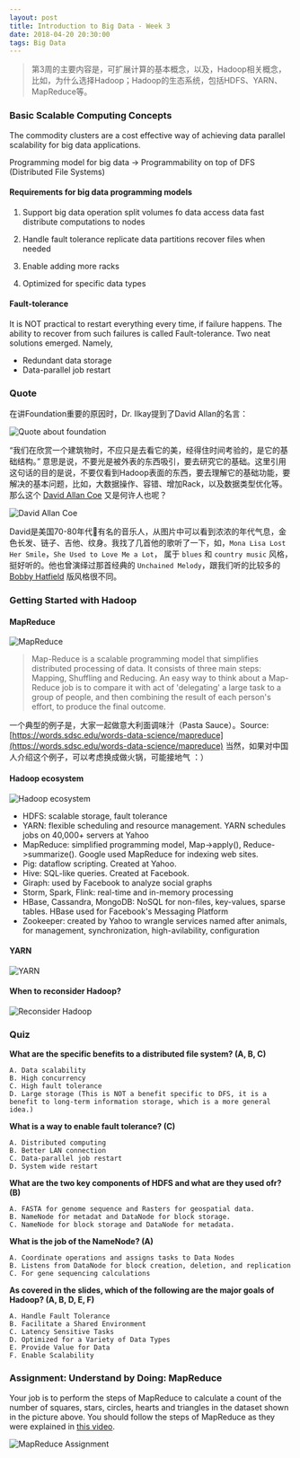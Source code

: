 ```yaml
---
layout: post
title: Introduction to Big Data - Week 3
date: 2018-04-20 20:30:00
tags: Big Data
---
```


> 第3周的主要内容是，可扩展计算的基本概念，以及，Hadoop相关概念，比如，为什么选择Hadoop；Hadoop的生态系统，包括HDFS、YARN、MapReduce等。

### Basic Scalable Computing Concepts

The commodity clusters are a cost effective way of achieving data parallel scalability for big data applications.

Programming model for big data
->
Programmability on top of DFS (Distributed File Systems)

#### Requirements for big data programming models

1. Support big data operation
split volumes fo data
access data fast
distribute computations to nodes

2. Handle fault tolerance
replicate data partitions
recover files when needed

3. Enable adding more racks
4. Optimized for specific data types

#### Fault-tolerance

It is NOT practical to restart everything every time, if failure happens.
The ability to recover from such failures is called Fault-tolerance.
Two neat solutions emerged.
Namely, 
* Redundant data storage
* Data-parallel job restart


### Quote

在讲Foundation重要的原因时，Dr. Ilkay提到了David Allan的名言：

![Quote about foundation](/assets/images/introduction-to-big-data/quote-foundation.png "Quote about foundation")

“我们在欣赏一个建筑物时，不应只是去看它的美，经得住时间考验的，是它的基础结构。”
意思是说，不要光是被外表的东西吸引，要去研究它的基础。这里引用这句话的目的是说，不要仅看到Hadoop表面的东西，要去理解它的基础功能，要解决的基本问题，比如，大数据操作、容错、增加Rack，以及数据类型优化等。
那么这个 [David Allan Coe](https://en.wikipedia.org/wiki/David_Allan_Coe) 又是何许人也呢？

![David Allan Coe](/assets/images/introduction-to-big-data/david-allan-coe.jpg "David Allan Coe")

David是美国70-80年代有名的音乐人，从图片中可以看到浓浓的年代气息，金色长发、链子、吉他、纹身。我找了几首他的歌听了一下，如，`Mona Lisa Lost Her Smile`，`She Used to Love Me a Lot`， 属于 `blues` 和 `country music` 风格，挺好听的。他也曾演绎过那首经典的 `Unchained Melody`，跟我们听的比较多的 [Bobby Hatfield](https://en.wikipedia.org/wiki/Bobby_Hatfield) 版风格很不同。

### Getting Started with Hadoop

#### MapReduce

![MapReduce](/assets/images/introduction-to-big-data/map-reduce.png "MapReduce")

>Map-Reduce is a scalable programming model that simplifies distributed processing of data.
It consists of three main steps: Mapping, Shuffling and Reducing. An easy way to think about a Map-Reduce job is to compare it with act of 'delegating' a large task to a group of people, and then combining the result of each person's effort, to produce the final outcome.

一个典型的例子是，大家一起做意大利面调味汁（Pasta Sauce）。Source: [https://words.sdsc.edu/words-data-science/mapreduce](https://words.sdsc.edu/words-data-science/mapreduce)
当然，如果对中国人介绍这个例子，可以考虑换成做火锅，可能接地气 ：）

#### Hadoop ecosystem

![Hadoop ecosystem](/assets/images/introduction-to-big-data/hadoop-ecosystem.png "Hadoop Ecosystem")

- HDFS: scalable storage, fault tolerance
- YARN: flexible scheduling and resource management. YARN schedules jobs on 40,000+ servers at Yahoo
- MapReduce: simplified programming model, Map->apply(), Reduce->summarize(). Google used MapReduce for indexing web sites.
- Pig: dataflow scripting. Created at Yahoo.
- Hive: SQL-like queries. Created at Facebook.
- Giraph: used by Facebook to analyze social graphs
- Storm, Spark, Flink: real-time and in-memory processing
- HBase, Cassandra, MongoDB: NoSQL for non-files, key-values, sparse tables. HBase used for Facebook's Messaging Platform
- Zookeeper: created by Yahoo to wrangle services named after animals, for management, synchronization, high-avilability, configuration

#### YARN

![YARN](/assets/images/introduction-to-big-data/yarn.png "YARN")

#### When to reconsider Hadoop?

![Reconsider Hadoop](/assets/images/introduction-to-big-data/reconsider-hadoop.png "Reconsider Hadoop")

### Quiz

**What are the specific benefits to a distributed file system? (A, B, C)**

    A. Data scalability
    B. High concurrency
    C. High fault tolerance
    D. Large storage (This is NOT a benefit specific to DFS, it is a benefit to long-term information storage, which is a more general idea.)

**What is a way to enable fault tolerance? (C)**

    A. Distributed computing
    B. Better LAN connection
    C. Data-parallel job restart
    D. System wide restart

**What are the two key components of HDFS and what are they used ofr? (B)**
    
    A. FASTA for genome sequence and Rasters for geospatial data.
    B. NameNode for metadat and DataNode for block storage.
    C. NameNode for block storage and DataNode for metadata.

**What is the job of the NameNode? (A)**

    A. Coordinate operations and assigns tasks to Data Nodes
    B. Listens from DataNode for block creation, deletion, and replication
    C. For gene sequencing calculations

**As covered in the slides, which of the following are the major goals of Hadoop? (A, B, D, E, F)**

    A. Handle Fault Tolerance
    B. Facilitate a Shared Environment
    C. Latency Sensitive Tasks
    D. Optimized for a Variety of Data Types
    E. Provide Value for Data
    F. Enable Scalability

### Assignment: Understand by Doing: MapReduce

Your job is to perform the steps of MapReduce to calculate a count of the number of squares, stars, circles, hearts and triangles in the dataset shown in the picture above. You should follow the steps of MapReduce as they were explained in [this video](https://www.coursera.org/learn/big-data-introduction/lecture/pL4NH/mapreduce-simple-programming-for-big-results).

![MapReduce Assignment](/assets/images/introduction-to-big-data/map-reduce-assignment.jpg "MapReduce Assignment")
